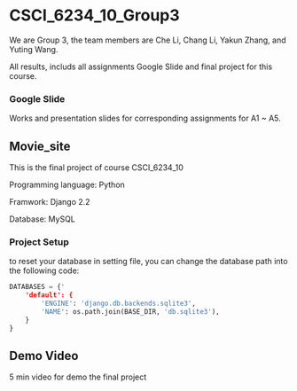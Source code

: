 # CSCI_6234_10_Group3

We are Group 3, the team members are Che Li, Chang Li, Yakun Zhang, and Yuting Wang.

All results, includs all assignments Google Slide and final project for this course.

### Google Slide
Works and presentation slides for corresponding assignments for A1 ~ A5.


## Movie_site

This is the final project of course CSCI_6234_10

Programming language: Python

Framwork: Django 2.2

Database: MySQL

### Project Setup

to reset your database in setting file, you can change the database path into the following code:
```Python
DATABASES = {'
    'default': {
        'ENGINE': 'django.db.backends.sqlite3',
        'NAME': os.path.join(BASE_DIR, 'db.sqlite3'),
    }
}
```
## Demo Video

5 min video for demo the final project


